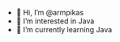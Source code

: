 - 👋 Hi, I’m @armpikas
- 👀 I’m interested in Java
- 🌱 I’m currently learning Java

<!---
armpikas/armpikas is a ✨ special ✨ repository because its `README.md` (this file) appears on your GitHub profile.
You can click the Preview link to take a look at your changes.
--->
